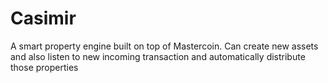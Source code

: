 Casimir
=======

A smart property engine built on top of Mastercoin. Can create new assets and also listen to new incoming transaction and automatically distribute those properties
